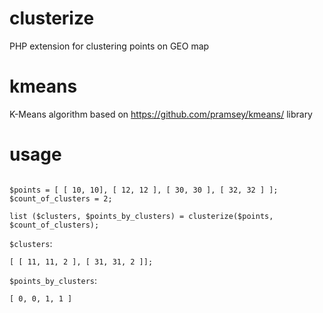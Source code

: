 # clusterize
PHP extension for clustering points on GEO map

# kmeans
K-Means algorithm based on https://github.com/pramsey/kmeans/ library

# usage

```

$points = [ [ 10, 10], [ 12, 12 ], [ 30, 30 ], [ 32, 32 ] ];
$count_of_clusters = 2;

list ($clusters, $points_by_clusters) = clusterize($points, $count_of_clusters);

```

`$clusters`:
```
[ [ 11, 11, 2 ], [ 31, 31, 2 ]];
```

`$points_by_clusters`:

```
[ 0, 0, 1, 1 ]
```
